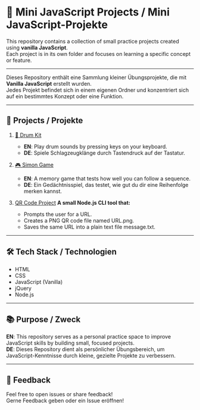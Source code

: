 # 🧠 Mini JavaScript Projects / Mini JavaScript-Projekte

This repository contains a collection of small practice projects created using **vanilla JavaScript**.  
Each project is in its own folder and focuses on learning a specific concept or feature.

---

Dieses Repository enthält eine Sammlung kleiner Übungsprojekte, die mit **Vanilla JavaScript** erstellt wurden.  
Jedes Projekt befindet sich in einem eigenen Ordner und konzentriert sich auf ein bestimmtes Konzept oder eine Funktion.

---

## 📁 Projects / Projekte

1. [🥁 Drum Kit](./Drum%20Kit%20Starting%20Files)  
   - **EN**: Play drum sounds by pressing keys on your keyboard.  
   - **DE**: Spiele Schlagzeugklänge durch Tastendruck auf der Tastatur.

2. [🎮 Simon Game](./Simon%20Game%20Challenge)  
   - **EN**: A memory game that tests how well you can follow a sequence.  
   - **DE**: Ein Gedächtnisspiel, das testet, wie gut du dir eine Reihenfolge merken kannst.

3. [QR Code Project](./QR%20Code%20Project)
   **A small Node.js CLI tool that:**
   - Prompts the user for a URL.
   - Creates a PNG QR code file named URL.png.
   - Saves the same URL into a plain text file message.txt.

---

## 🛠️ Tech Stack / Technologien

- HTML
- CSS
- JavaScript (Vanilla)
- jQuery
- Node.js

---

## 📚 Purpose / Zweck

**EN**: This repository serves as a personal practice space to improve JavaScript skills by building small, focused projects.  
**DE**: Dieses Repository dient als persönlicher Übungsbereich, um JavaScript-Kenntnisse durch kleine, gezielte Projekte zu verbessern.

---

## 📩 Feedback

Feel free to open issues or share feedback!  
Gerne Feedback geben oder ein Issue eröffnen!
